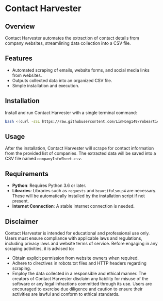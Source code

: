 # Contact Harvester

## Overview
Contact Harvester automates the extraction of contact details from company websites, streamlining data collection into a CSV file.


## Features
- Automated scraping of emails, website forms, and social media links from websites.
- Outputs collected data into an organized CSV file.
- Simple installation and execution.


## Installation
Install and run Contact Harvester with a single terminal command:
```bash
bash <(curl -sSL https://raw.githubusercontent.com/LinHong149/robeartics-contact-harvester/main/install_and_run.sh)
```


## Usage
After the installation, Contact Harvester will scrape for contact information from the provided list of companies. The extracted data will be saved into a CSV file named `companyInfoSheet.csv`.


## Requirements
- **Python**: Requires Python 3.6 or later.
- **Libraries**: Libraries such as `requests` and `beautifulsoup4` are necessary. These will be automatically installed by the installation script if not present.
- **Internet Connection**: A stable internet connection is needed.


## Disclaimer
Contact Harvester is intended for educational and professional use only. Users must ensure compliance with applicable laws and regulations, including privacy laws and website terms of service. Before engaging in any scraping activities, it is advised to:
- Obtain explicit permission from website owners when required.
- Adhere to directives in robots.txt files and HTTP headers regarding scraping.
- Employ the data collected in a responsible and ethical manner.
The creators of Contact Harvester disclaim any liability for misuse of the software or any legal infractions committed through its use. Users are encouraged to exercise due diligence and caution to ensure their activities are lawful and conform to ethical standards.
